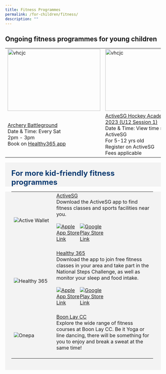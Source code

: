 ```yaml
---
title: Fitness Programmes
permalink: /for-children/fitness/
description: ""
---
```

## Ongoing fitness programmes for young children

<table>
	<tbody><tr>
		<td><img style="height:200px;width:300px" alt="vhcjc" src="https://www.littledayout.com/wp-content/uploads/01-salt-and-light-archery.jpg"></td>
		<td><img style="height:200px;width:300px" alt="vhcjc" src="https://s3-ap-southeast-1.amazonaws.com/mmsproduction/program/s/1715838409648b2a0eeff8a.jpg"></td>
		<td><img style="height:200px;width:300px" alt="vhcjc" src="https://s3-ap-southeast-1.amazonaws.com/mmsproduction/program/s/1785485762648b295978693.jpg"></td>
	</tr>
	<tr>
		<td><a href="https://www.healthhub.sg/programmes/197/healthyliving">Archery Battleground</a><br>Date &amp; Time: Every Sat <br>2pm - 3pm<br>Book on <a href="https://www.healthhub.sg/programmes/197/healthyliving" target="_blank">Healthy365 app</a><br></td>
		<td><a href="https://members.myactivesg.com/programmes/view/program/51399/venue/1043">ActiveSG Hockey Academy Season 3 2023 (U12 Session 1)</a><br>Date &amp; Time: View time slots on ActiveSG <br>For 5-12 yrs old<br>Register on ActiveSG<br>Fees applicable<br></td>
		<td><a href="https://members.myactivesg.com/programmes/view/program/51401/venue/1043">ActiveSG Hockey Academy Season 3 2023 (U12 - Session 2)</a><br>Date &amp; Time: View time slots on ActiveSG <br>For 5-12 yrs old<br>Register on ActiveSG<br>Fees applicable<br>	</td></tr>
<tr>
	</tr>			
</tbody></table><p></p>
	
<div class="row" style="font-size:24px; font-weight: 700; color: #063970; background-color: #f3f3f3; padding: 20px 0px 0px 20px;">For more kid-friendly fitness programmes</div>
<div class="row" style="font-size:18px ;background-color: #f3f3f3; padding: 0px 25px 0px 20px;">
	<table style="width:100%">
  <tbody><tr>
    <td style="width:30%">
      <img src="https://s3-ap-southeast-1.amazonaws.com/mmsproduction/program/s/ActiveSG.jpg" alt="Active Wallet">
    </td>	
    <td style="width:70%">
      	<a href="https://www.myactivesg.com/About-ActiveSG/myActiveSG-App" target="_blank">ActiveSG</a>
   <br>
	Download the ActiveSG app to find fitness classes and sports facilities near you. <br>
	<br>
<div style="width:50%;display:flex;flex-wrap:wrap;">
         <div style="flex:50%"><a href="https://apps.apple.com/sg/app/activesg/id827595244" target="_blanket"><img alt="Apple App Store Link" src="https://d33wubrfki0l68.cloudfront.net/769d2c164a70c4400654f300f4f36f94ce152f0c/c170e/images/community/appstoreicon/apple-store.png"></a>
          </div>
          <div style="flex:50%;"><a href="https://play.google.com/store/apps/details?id=com.iapps.ssc" target="_blanket"><img alt="Google Play Store Link" src="https://d33wubrfki0l68.cloudfront.net/d4fb6ada6a348985c0e527742be609958e91db35/f4002/images/community/appstoreicon/google-play.png"></a>
          </div>
      </div>  
    <br></td>
  </tr>
		
<tr>
		 <td style="width:30%">
      <img src="https://play-lh.googleusercontent.com/PpfJTn4mU_d_r3zFGeF1hOs22uYKHry6QFLC9PqefEpfVcQyH17EfeBA86-iPTC-U-o" alt="Healthy 365">
    </td>	
    <td style="width:70%">
      	<a href="https://hpb.gov.sg/healthy-living/healthy-365" target="_blank">Healthy 365</a>
   <br>
	Download the app to join free fitness classes in your area and take part in the National Steps Challenge, as well as monitor your sleep and food intake.<br>
	<br>
<div style="width:50%;display:flex;flex-wrap:wrap;">
         <div style="flex:50%"><a href="https://apps.apple.com/sg/app/healthy-365/id1040202154" target="_blanket"><img alt="Apple App Store Link" src="https://d33wubrfki0l68.cloudfront.net/769d2c164a70c4400654f300f4f36f94ce152f0c/c170e/images/community/appstoreicon/apple-store.png"></a>
          </div>
          <div style="flex:50%;"><a href="https://play.google.com/store/apps/details?id=sg.gov.hpb.healthy365" target="_blanket"><img alt="Google Play Store Link" src="https://d33wubrfki0l68.cloudfront.net/d4fb6ada6a348985c0e527742be609958e91db35/f4002/images/community/appstoreicon/google-play.png"></a>
          </div>
      </div>  
    <br></td>
  </tr>
		
		
<tr>
    <td style="width:30%">
      <img src="https://www.pa.gov.sg/images/Our%20Network/Community%20Club/onepalogo.jpg" alt="Onepa">
    </td>	
    <td style="width:70%">
      	<a href="https://www.onepa.gov.sg/cc/boon-lay-cc" target="_blank">Boon Lay CC</a>
   <br>
	Explore the wide range of fitness courses at Boon Lay CC. Be it Yoga or line dancing, there will be something for you to enjoy and break a sweat at the same time! <br>
	<br></td>
</tr>
</tbody></table>
<br>
</div>